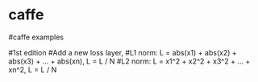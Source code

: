 # caffe
#caffe examples

#1st edition
#Add a new loss layer, 
#L1 norm: L = abs(x1) + abs(x2) + abs(x3) + ... + abs(xn), L = L / N
#L2 norm: L = x1^2 + x2^2 + x3^2 + ... + xn^2, L = L / N
